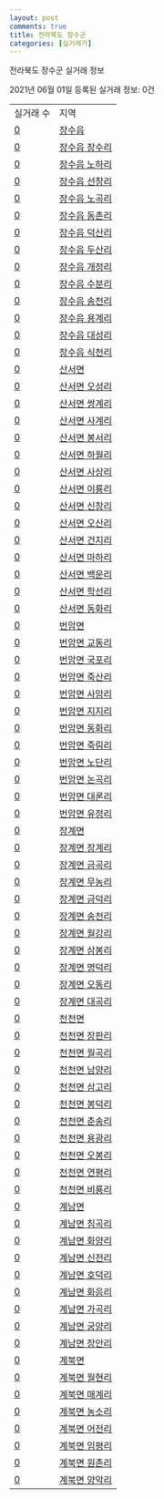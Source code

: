 ```yaml
---
layout: post
comments: true
title: 전라북도 장수군
categories: [실거래가]
---
```


전라북도 장수군 실거래 정보

2021년 06월 01일 등록된 실거래 정보: 0건


<table>
  <tr>
    <td>실거래 수</td>
    <td>지역</td>
  </tr>

  
  <tr>
    <td><a href="4574025000.html">0</a></td>
    <td><a href="4574025000.html">장수읍</a></td>
  </tr>
    

  <tr>
    <td><a href="4574025021.html">0</a></td>
    <td><a href="4574025021.html">장수읍 장수리</a></td>
  </tr>
    

  <tr>
    <td><a href="4574025022.html">0</a></td>
    <td><a href="4574025022.html">장수읍 노하리</a></td>
  </tr>
    

  <tr>
    <td><a href="4574025023.html">0</a></td>
    <td><a href="4574025023.html">장수읍 선창리</a></td>
  </tr>
    

  <tr>
    <td><a href="4574025024.html">0</a></td>
    <td><a href="4574025024.html">장수읍 노곡리</a></td>
  </tr>
    

  <tr>
    <td><a href="4574025025.html">0</a></td>
    <td><a href="4574025025.html">장수읍 동촌리</a></td>
  </tr>
    

  <tr>
    <td><a href="4574025026.html">0</a></td>
    <td><a href="4574025026.html">장수읍 덕산리</a></td>
  </tr>
    

  <tr>
    <td><a href="4574025027.html">0</a></td>
    <td><a href="4574025027.html">장수읍 두산리</a></td>
  </tr>
    

  <tr>
    <td><a href="4574025028.html">0</a></td>
    <td><a href="4574025028.html">장수읍 개정리</a></td>
  </tr>
    

  <tr>
    <td><a href="4574025029.html">0</a></td>
    <td><a href="4574025029.html">장수읍 수분리</a></td>
  </tr>
    

  <tr>
    <td><a href="4574025030.html">0</a></td>
    <td><a href="4574025030.html">장수읍 송천리</a></td>
  </tr>
    

  <tr>
    <td><a href="4574025031.html">0</a></td>
    <td><a href="4574025031.html">장수읍 용계리</a></td>
  </tr>
    

  <tr>
    <td><a href="4574025032.html">0</a></td>
    <td><a href="4574025032.html">장수읍 대성리</a></td>
  </tr>
    

  <tr>
    <td><a href="4574025033.html">0</a></td>
    <td><a href="4574025033.html">장수읍 식천리</a></td>
  </tr>
    

  <tr>
    <td><a href="4574031000.html">0</a></td>
    <td><a href="4574031000.html">산서면</a></td>
  </tr>
    

  <tr>
    <td><a href="4574031021.html">0</a></td>
    <td><a href="4574031021.html">산서면 오성리</a></td>
  </tr>
    

  <tr>
    <td><a href="4574031022.html">0</a></td>
    <td><a href="4574031022.html">산서면 쌍계리</a></td>
  </tr>
    

  <tr>
    <td><a href="4574031023.html">0</a></td>
    <td><a href="4574031023.html">산서면 사계리</a></td>
  </tr>
    

  <tr>
    <td><a href="4574031024.html">0</a></td>
    <td><a href="4574031024.html">산서면 봉서리</a></td>
  </tr>
    

  <tr>
    <td><a href="4574031025.html">0</a></td>
    <td><a href="4574031025.html">산서면 하월리</a></td>
  </tr>
    

  <tr>
    <td><a href="4574031026.html">0</a></td>
    <td><a href="4574031026.html">산서면 사상리</a></td>
  </tr>
    

  <tr>
    <td><a href="4574031027.html">0</a></td>
    <td><a href="4574031027.html">산서면 이룡리</a></td>
  </tr>
    

  <tr>
    <td><a href="4574031028.html">0</a></td>
    <td><a href="4574031028.html">산서면 신창리</a></td>
  </tr>
    

  <tr>
    <td><a href="4574031029.html">0</a></td>
    <td><a href="4574031029.html">산서면 오산리</a></td>
  </tr>
    

  <tr>
    <td><a href="4574031030.html">0</a></td>
    <td><a href="4574031030.html">산서면 건지리</a></td>
  </tr>
    

  <tr>
    <td><a href="4574031031.html">0</a></td>
    <td><a href="4574031031.html">산서면 마하리</a></td>
  </tr>
    

  <tr>
    <td><a href="4574031032.html">0</a></td>
    <td><a href="4574031032.html">산서면 백운리</a></td>
  </tr>
    

  <tr>
    <td><a href="4574031033.html">0</a></td>
    <td><a href="4574031033.html">산서면 학선리</a></td>
  </tr>
    

  <tr>
    <td><a href="4574031034.html">0</a></td>
    <td><a href="4574031034.html">산서면 동화리</a></td>
  </tr>
    

  <tr>
    <td><a href="4574032000.html">0</a></td>
    <td><a href="4574032000.html">번암면</a></td>
  </tr>
    

  <tr>
    <td><a href="4574032021.html">0</a></td>
    <td><a href="4574032021.html">번암면 교동리</a></td>
  </tr>
    

  <tr>
    <td><a href="4574032022.html">0</a></td>
    <td><a href="4574032022.html">번암면 국포리</a></td>
  </tr>
    

  <tr>
    <td><a href="4574032023.html">0</a></td>
    <td><a href="4574032023.html">번암면 죽산리</a></td>
  </tr>
    

  <tr>
    <td><a href="4574032024.html">0</a></td>
    <td><a href="4574032024.html">번암면 사암리</a></td>
  </tr>
    

  <tr>
    <td><a href="4574032025.html">0</a></td>
    <td><a href="4574032025.html">번암면 지지리</a></td>
  </tr>
    

  <tr>
    <td><a href="4574032026.html">0</a></td>
    <td><a href="4574032026.html">번암면 동화리</a></td>
  </tr>
    

  <tr>
    <td><a href="4574032027.html">0</a></td>
    <td><a href="4574032027.html">번암면 죽림리</a></td>
  </tr>
    

  <tr>
    <td><a href="4574032028.html">0</a></td>
    <td><a href="4574032028.html">번암면 노단리</a></td>
  </tr>
    

  <tr>
    <td><a href="4574032029.html">0</a></td>
    <td><a href="4574032029.html">번암면 논곡리</a></td>
  </tr>
    

  <tr>
    <td><a href="4574032030.html">0</a></td>
    <td><a href="4574032030.html">번암면 대론리</a></td>
  </tr>
    

  <tr>
    <td><a href="4574032031.html">0</a></td>
    <td><a href="4574032031.html">번암면 유정리</a></td>
  </tr>
    

  <tr>
    <td><a href="4574033500.html">0</a></td>
    <td><a href="4574033500.html">장계면</a></td>
  </tr>
    

  <tr>
    <td><a href="4574033521.html">0</a></td>
    <td><a href="4574033521.html">장계면 장계리</a></td>
  </tr>
    

  <tr>
    <td><a href="4574033522.html">0</a></td>
    <td><a href="4574033522.html">장계면 금곡리</a></td>
  </tr>
    

  <tr>
    <td><a href="4574033523.html">0</a></td>
    <td><a href="4574033523.html">장계면 무농리</a></td>
  </tr>
    

  <tr>
    <td><a href="4574033524.html">0</a></td>
    <td><a href="4574033524.html">장계면 금덕리</a></td>
  </tr>
    

  <tr>
    <td><a href="4574033525.html">0</a></td>
    <td><a href="4574033525.html">장계면 송천리</a></td>
  </tr>
    

  <tr>
    <td><a href="4574033526.html">0</a></td>
    <td><a href="4574033526.html">장계면 월강리</a></td>
  </tr>
    

  <tr>
    <td><a href="4574033527.html">0</a></td>
    <td><a href="4574033527.html">장계면 삼봉리</a></td>
  </tr>
    

  <tr>
    <td><a href="4574033528.html">0</a></td>
    <td><a href="4574033528.html">장계면 명덕리</a></td>
  </tr>
    

  <tr>
    <td><a href="4574033529.html">0</a></td>
    <td><a href="4574033529.html">장계면 오동리</a></td>
  </tr>
    

  <tr>
    <td><a href="4574033530.html">0</a></td>
    <td><a href="4574033530.html">장계면 대곡리</a></td>
  </tr>
    

  <tr>
    <td><a href="4574034000.html">0</a></td>
    <td><a href="4574034000.html">천천면</a></td>
  </tr>
    

  <tr>
    <td><a href="4574034021.html">0</a></td>
    <td><a href="4574034021.html">천천면 장판리</a></td>
  </tr>
    

  <tr>
    <td><a href="4574034022.html">0</a></td>
    <td><a href="4574034022.html">천천면 월곡리</a></td>
  </tr>
    

  <tr>
    <td><a href="4574034024.html">0</a></td>
    <td><a href="4574034024.html">천천면 남양리</a></td>
  </tr>
    

  <tr>
    <td><a href="4574034025.html">0</a></td>
    <td><a href="4574034025.html">천천면 삼고리</a></td>
  </tr>
    

  <tr>
    <td><a href="4574034026.html">0</a></td>
    <td><a href="4574034026.html">천천면 봉덕리</a></td>
  </tr>
    

  <tr>
    <td><a href="4574034027.html">0</a></td>
    <td><a href="4574034027.html">천천면 춘송리</a></td>
  </tr>
    

  <tr>
    <td><a href="4574034028.html">0</a></td>
    <td><a href="4574034028.html">천천면 용광리</a></td>
  </tr>
    

  <tr>
    <td><a href="4574034029.html">0</a></td>
    <td><a href="4574034029.html">천천면 오봉리</a></td>
  </tr>
    

  <tr>
    <td><a href="4574034030.html">0</a></td>
    <td><a href="4574034030.html">천천면 연평리</a></td>
  </tr>
    

  <tr>
    <td><a href="4574034031.html">0</a></td>
    <td><a href="4574034031.html">천천면 비룡리</a></td>
  </tr>
    

  <tr>
    <td><a href="4574035000.html">0</a></td>
    <td><a href="4574035000.html">계남면</a></td>
  </tr>
    

  <tr>
    <td><a href="4574035021.html">0</a></td>
    <td><a href="4574035021.html">계남면 침곡리</a></td>
  </tr>
    

  <tr>
    <td><a href="4574035022.html">0</a></td>
    <td><a href="4574035022.html">계남면 화양리</a></td>
  </tr>
    

  <tr>
    <td><a href="4574035023.html">0</a></td>
    <td><a href="4574035023.html">계남면 신전리</a></td>
  </tr>
    

  <tr>
    <td><a href="4574035024.html">0</a></td>
    <td><a href="4574035024.html">계남면 호덕리</a></td>
  </tr>
    

  <tr>
    <td><a href="4574035025.html">0</a></td>
    <td><a href="4574035025.html">계남면 화음리</a></td>
  </tr>
    

  <tr>
    <td><a href="4574035026.html">0</a></td>
    <td><a href="4574035026.html">계남면 가곡리</a></td>
  </tr>
    

  <tr>
    <td><a href="4574035027.html">0</a></td>
    <td><a href="4574035027.html">계남면 궁양리</a></td>
  </tr>
    

  <tr>
    <td><a href="4574035028.html">0</a></td>
    <td><a href="4574035028.html">계남면 장안리</a></td>
  </tr>
    

  <tr>
    <td><a href="4574036000.html">0</a></td>
    <td><a href="4574036000.html">계북면</a></td>
  </tr>
    

  <tr>
    <td><a href="4574036021.html">0</a></td>
    <td><a href="4574036021.html">계북면 월현리</a></td>
  </tr>
    

  <tr>
    <td><a href="4574036022.html">0</a></td>
    <td><a href="4574036022.html">계북면 매계리</a></td>
  </tr>
    

  <tr>
    <td><a href="4574036023.html">0</a></td>
    <td><a href="4574036023.html">계북면 농소리</a></td>
  </tr>
    

  <tr>
    <td><a href="4574036024.html">0</a></td>
    <td><a href="4574036024.html">계북면 어전리</a></td>
  </tr>
    

  <tr>
    <td><a href="4574036025.html">0</a></td>
    <td><a href="4574036025.html">계북면 임평리</a></td>
  </tr>
    

  <tr>
    <td><a href="4574036026.html">0</a></td>
    <td><a href="4574036026.html">계북면 원촌리</a></td>
  </tr>
    

  <tr>
    <td><a href="4574036027.html">0</a></td>
    <td><a href="4574036027.html">계북면 양악리</a></td>
  </tr>
    


</table>
    